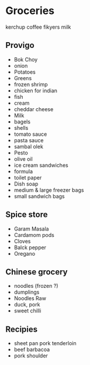 # Groceries

kerchup
coffee fikyers
milk

## Provigo

- Bok Choy
- onion
- Potatoes
- Greens
- frozen shrimp
- chicken for indian
- fish
- cream
- cheddar cheese
- Milk
- bagels
- shells
- tomato sauce
- pasta sauce
- sambal olek
- Pesto
- olive oil
- ice cream sandwiches
- formula
- toilet paper
- Dish soap
- medium & large freezer bags
- small sandwich bags

## Spice store

- Garam Masala
- Cardamom pods
- Cloves
- Balck pepper
- Oregano

## Chinese grocery

- noodles (frozen ?)
- dumplings
- Noodles Raw
- duck, pork
- sweet chilli

## Recipies

- sheet pan pork tenderloin
- beef barbacoa
- pork shoulder
